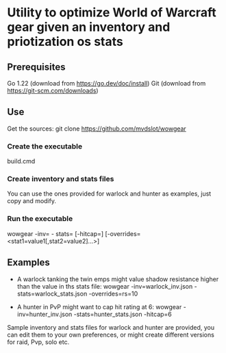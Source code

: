 # Utility to optimize World of Warcraft gear given an inventory and priotization os stats

## Prerequisites

Go 1.22 (download from <https://go.dev/doc/install>)
Git (download from <https://git-scm.com/downloads>)

## Use

Get the sources:
git clone <https://github.com/mvdslot/wowgear>

### Create the executable

build.cmd

### Create inventory and stats files

You can use the ones provided for warlock and hunter as examples, just copy and modify.

### Run the executable

wowgear -inv=<path to inventory file> - stats=<path to stats file> [-hitcap=<hitcap>] [-overrides=<stat1=value1[,stat2=value2]...>]

## Examples

* A warlock tanking the twin emps might value shadow resistance higher than the value in ths stats file:
wowgear -inv=warlock_inv.json -stats=warlock_stats.json -overrides=rs=10

* A hunter in PvP might want to cap hit rating at 6:
wowgear -inv=hunter_inv.json -stats=hunter_stats.json -hitcap=6

Sample inventory and stats files for warlock and hunter are provided, you can edit them to your own preferences, or might create different versions for raid, Pvp, solo etc.
